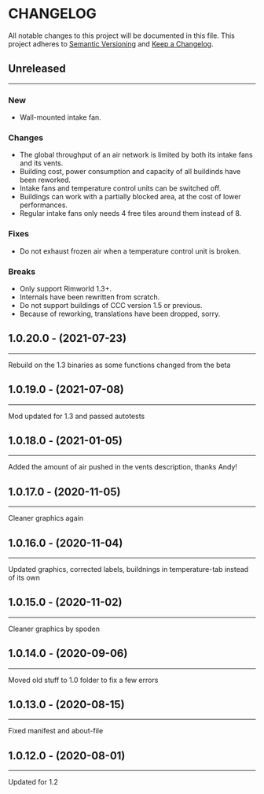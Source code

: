 # CHANGELOG

All notable changes to this project will be documented in this file.
This project adheres to [Semantic Versioning](http://semver.org/) and [Keep a Changelog](http://keepachangelog.com/).

## Unreleased

---

### New

- Wall-mounted intake fan.

### Changes

- The global throughput of an air network is limited by both its intake fans and its vents.
- Building cost, power consumption and capacity of all buildinds have been reworked.
- Intake fans and temperature control units can be switched off.
- Buildings can work with a partially blocked area, at the cost of lower performances.
- Regular intake fans only needs 4 free tiles around them instead of 8.

### Fixes

- Do not exhaust frozen air when a temperature control unit is broken.

### Breaks

- Only support Rimworld 1.3+.
- Internals have been rewritten from scratch.
- Do not support buildings of CCC version 1.5 or previous.
- Because of reworking, translations have been dropped, sorry.

## 1.0.20.0 - (2021-07-23)

---

Rebuild on the 1.3 binaries as some functions changed from the beta

## 1.0.19.0 - (2021-07-08)

---

Mod updated for 1.3 and passed autotests

## 1.0.18.0 - (2021-01-05)

---

Added the amount of air pushed in the vents description, thanks Andy!

## 1.0.17.0 - (2020-11-05)

---

Cleaner graphics again

## 1.0.16.0 - (2020-11-04)

---

Updated graphics, corrected labels, buildnings in temperature-tab instead of its own

## 1.0.15.0 - (2020-11-02)

---

Cleaner graphics by spoden

## 1.0.14.0 - (2020-09-06)

---

Moved old stuff to 1.0 folder to fix a few errors

## 1.0.13.0 - (2020-08-15)

---

Fixed manifest and about-file

## 1.0.12.0 - (2020-08-01)

---

Updated for 1.2
